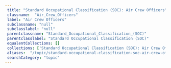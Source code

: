```yaml
--- 
 title: "Standard Occupational Classification (SOC): Air Crew Officers" 
 classname:  "Air_Crew_Officers" 
 label: "Air Crew Officers" 
 subclassname: "null" 
 subclasslabel: "null" 
 parentclassname: "Standard_Occupational_Classification_(SOC)" 
 parentclasslabel: "Standard Occupational Classification (SOC)" 
 equalentCollections: [] 
 collections: ['Standard Occupational Classification (SOC): Air Crew Officers']
 aliases:  "/topic/standard-occupational-classification-soc-air-crew-officers"  
 searchCategory: "topic" 
---
```

